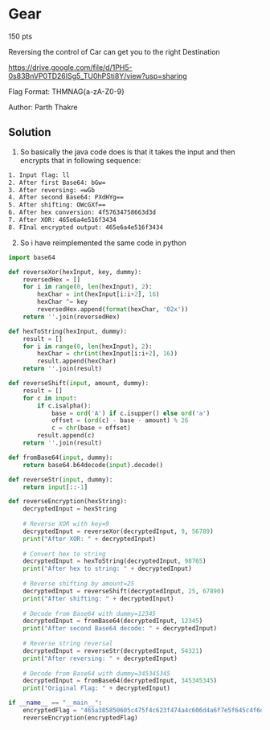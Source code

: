 # Gear

150 pts

Reversing the control of Car can get you to the right Destination

https://drive.google.com/file/d/1PH5-0s83BnVP0TD26ISg5_TU0hPSti8Y/view?usp=sharing

Flag Format: THMNAG{a-zA-Z0-9}

Author: Parth Thakre

## Solution

1. So basically the java code does is that it takes the input and then encrypts that in following sequence:

```txt
1. Input flag: ll
2. After first Base64: bGw=
3. After reversing: =wGb
4. After second Base64: PXdHYg==
5. After shifting: OWcGXf==
6. After hex conversion: 4f57634758663d3d
7. After XOR: 465e6a4e516f3434
8. FInal encrypted output: 465e6a4e516f3434

```

2. So i have reimplemented the same code in python

```python
import base64

def reverseXor(hexInput, key, dummy):
    reversedHex = []
    for i in range(0, len(hexInput), 2):
        hexChar = int(hexInput[i:i+2], 16)
        hexChar ^= key
        reversedHex.append(format(hexChar, '02x'))
    return ''.join(reversedHex)

def hexToString(hexInput, dummy):
    result = []
    for i in range(0, len(hexInput), 2):
        hexChar = chr(int(hexInput[i:i+2], 16))
        result.append(hexChar)
    return ''.join(result)

def reverseShift(input, amount, dummy):
    result = []
    for c in input:
        if c.isalpha():
            base = ord('A') if c.isupper() else ord('a')
            offset = (ord(c) - base - amount) % 26
            c = chr(base + offset)
        result.append(c)
    return ''.join(result)

def fromBase64(input, dummy):
    return base64.b64decode(input).decode()

def reverseStr(input, dummy):
    return input[::-1]

def reverseEncryption(hexString):
    decryptedInput = hexString
    
    # Reverse XOR with key=9
    decryptedInput = reverseXor(decryptedInput, 9, 56789)
    print("After XOR: " + decryptedInput)
    
    # Convert hex to string
    decryptedInput = hexToString(decryptedInput, 98765)
    print("After hex to string: " + decryptedInput)
    
    # Reverse shifting by amount=25
    decryptedInput = reverseShift(decryptedInput, 25, 67890)
    print("After shifting: " + decryptedInput)
    
    # Decode from Base64 with dummy=12345
    decryptedInput = fromBase64(decryptedInput, 12345)
    print("After second Base64 decode: " + decryptedInput)
    
    # Reverse string reversal
    decryptedInput = reverseStr(decryptedInput, 54321)
    print("After reversing: " + decryptedInput)
    
    # Decode from Base64 with dummy=345345345
    decryptedInput = fromBase64(decryptedInput, 345345345)
    print("Original Flag: " + decryptedInput)

if __name__ == "__main__":
    encryptedFlag = "465a385850605c475f4c623f474a4c606d4a6f7e5f645c4f6d65443c5a6566636d636370505c4c6373385847734d5c5f"
    reverseEncryption(encryptedFlag)
```
